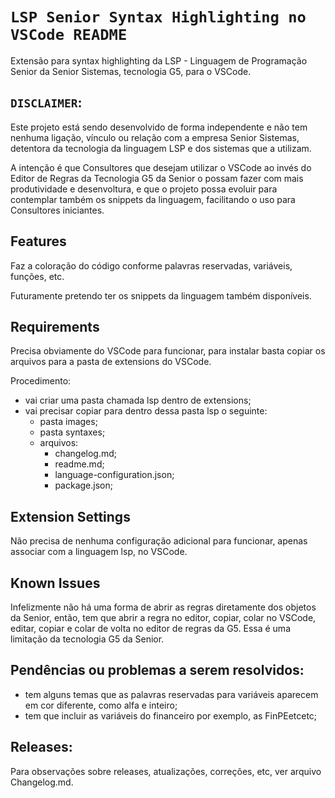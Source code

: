 # `LSP Senior Syntax Highlighting no VSCode README`

Extensão para syntax highlighting da LSP - Linguagem de Programação Senior da Senior Sistemas, tecnologia G5, para o VSCode.

## `DISCLAIMER`:

Este projeto está sendo desenvolvido de forma independente e não tem nenhuma ligação, vínculo ou relação com a empresa Senior Sistemas, detentora da tecnologia da linguagem LSP e dos sistemas que a utilizam.

A intenção é que Consultores que desejam utilizar o VSCode ao invés do Editor de Regras da Tecnologia G5 da Senior o possam fazer com mais produtividade e desenvoltura, e que o projeto possa evoluir para contemplar também os snippets da linguagem, facilitando o uso para Consultores iniciantes.

## Features

Faz a coloração do código conforme palavras reservadas, variáveis, funções, etc.

Futuramente pretendo ter os snippets da linguagem também disponíveis.

## Requirements

Precisa obviamente do VSCode para funcionar, para instalar basta copiar os arquivos para a pasta de extensions do VSCode.

Procedimento:
- vai criar uma pasta chamada lsp dentro de extensions;
- vai precisar copiar para dentro dessa pasta lsp o seguinte:
  - pasta images;
  - pasta syntaxes;
  - arquivos:
    - changelog.md;
    - readme.md;
    - language-configuration.json;
    - package.json;

## Extension Settings

Não precisa de nenhuma configuração adicional para funcionar, apenas associar com a linguagem lsp, no VSCode.

## Known Issues

Infelizmente não há uma forma de abrir as regras diretamente dos objetos da Senior, então, tem que abrir a regra no editor, copiar, colar no VSCode, editar, copiar e colar de volta no editor de regras da G5. Essa é uma limitação da tecnologia G5 da Senior.

## Pendências ou problemas a serem resolvidos:

- tem alguns temas que as palavras reservadas para variáveis aparecem em cor diferente, como alfa e inteiro;
- tem que incluir as variáveis do financeiro por exemplo, as FinPEetcetc;

## Releases:

Para observações sobre releases, atualizações, correções, etc, ver arquivo Changelog.md.
